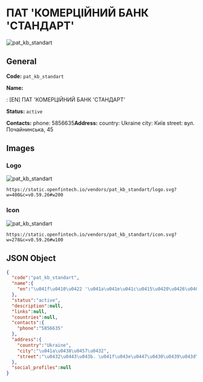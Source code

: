 
# ПАТ 'КОМЕРЦІЙНИЙ БАНК 'СТАНДАРТ' 
![pat_kb_standart](https://static.openfintech.io/vendors/pat_kb_standart/logo.svg?w=400&c=v0.59.26#w200)  

## General 
 
**Code:** `pat_kb_standart` 
 
**Name:** 
 
:	[EN] ПАТ 'КОМЕРЦІЙНИЙ БАНК 'СТАНДАРТ' 
 
**Status:** `active` 
 
**Contacts:** 
phone: 5856635**Address:** 
country: Ukraine 
city: Київ 
street: вул. Почайнинська, 45 

## Images 

### Logo 
 
![pat_kb_standart](https://static.openfintech.io/vendors/pat_kb_standart/logo.svg?w=400&c=v0.59.26#w200)  

```
https://static.openfintech.io/vendors/pat_kb_standart/logo.svg?w=400&c=v0.59.26#w200
```  

### Icon 
 
![pat_kb_standart](https://static.openfintech.io/vendors/pat_kb_standart/icon.svg?w=278&c=v0.59.26#w100)  

```
https://static.openfintech.io/vendors/pat_kb_standart/icon.svg?w=278&c=v0.59.26#w100
```  

## JSON Object 

```json
{
  "code":"pat_kb_standart",
  "name":{
    "en":"\u041f\u0410\u0422 '\u041a\u041e\u041c\u0415\u0420\u0426\u0406\u0419\u041d\u0418\u0419 \u0411\u0410\u041d\u041a '\u0421\u0422\u0410\u041d\u0414\u0410\u0420\u0422'"
  },
  "status":"active",
  "description":null,
  "links":null,
  "countries":null,
  "contacts":{
    "phone":"5856635"
  },
  "address":{
    "country":"Ukraine",
    "city":"\u041a\u0438\u0457\u0432",
    "street":"\u0432\u0443\u043b. \u041f\u043e\u0447\u0430\u0439\u043d\u0438\u043d\u0441\u044c\u043a\u0430, 45"
  },
  "social_profiles":null
}
```  
